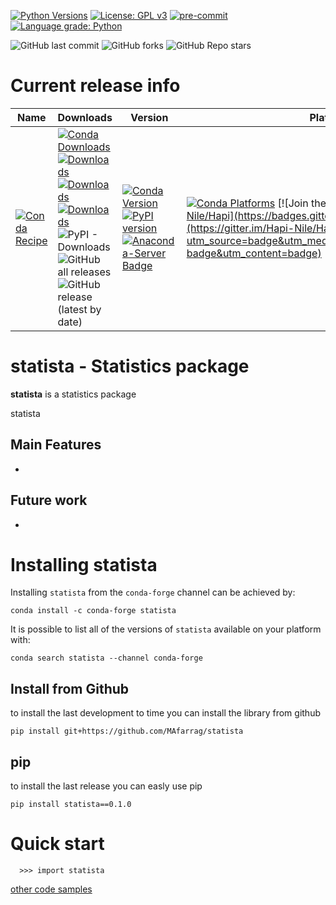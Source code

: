 [![Python Versions](https://img.shields.io/pypi/pyversions/statista.png)](https://img.shields.io/pypi/pyversions/statista)
[![License: GPL v3](https://img.shields.io/badge/License-GPLv3-blue.svg)](https://www.gnu.org/licenses/gpl-3.0)
[![pre-commit](https://img.shields.io/badge/pre--commit-enabled-brightgreen?logo=pre-commit&logoColor=white)](https://github.com/pre-commit/pre-commit)
[![Language grade: Python](https://img.shields.io/lgtm/grade/python/g/MAfarrag/Hapi.svg?logo=lgtm&logoWidth=18)](https://lgtm.com/projects/g/MAfarrag/Hapi/context:python)



![GitHub last commit](https://img.shields.io/github/last-commit/MAfarrag/statista)
![GitHub forks](https://img.shields.io/github/forks/MAfarrag/statista?style=social)
![GitHub Repo stars](https://img.shields.io/github/stars/MAfarrag/statista?style=social)


Current release info
====================

| Name | Downloads                                                                                                                                                                                                                                                                                                                                                                                                                                                                                                                                                                                                                                                                                                                   | Version | Platforms |
| --- |-----------------------------------------------------------------------------------------------------------------------------------------------------------------------------------------------------------------------------------------------------------------------------------------------------------------------------------------------------------------------------------------------------------------------------------------------------------------------------------------------------------------------------------------------------------------------------------------------------------------------------------------------------------------------------------------------------------------------------| --- | --- |
| [![Conda Recipe](https://img.shields.io/badge/recipe-statista-green.svg)](https://anaconda.org/conda-forge/statista) | [![Conda Downloads](https://img.shields.io/conda/dn/conda-forge/statista.svg)](https://anaconda.org/conda-forge/statista) [![Downloads](https://pepy.tech/badge/statista)](https://pepy.tech/project/statista) [![Downloads](https://pepy.tech/badge/statista/month)](https://pepy.tech/project/statista)  [![Downloads](https://pepy.tech/badge/statista/week)](https://pepy.tech/project/statista)  ![PyPI - Downloads](https://img.shields.io/pypi/dd/statista?color=blue&style=flat-square) ![GitHub all releases](https://img.shields.io/github/downloads/MAfarrag/statista/total) ![GitHub release (latest by date)](https://img.shields.io/github/downloads/MAfarrag/statista/0.1.0/total) | [![Conda Version](https://img.shields.io/conda/vn/conda-forge/statista.svg)](https://anaconda.org/conda-forge/statista) [![PyPI version](https://badge.fury.io/py/statista.svg)](https://badge.fury.io/py/statista) [![Anaconda-Server Badge](https://anaconda.org/conda-forge/statista/badges/version.svg)](https://anaconda.org/conda-forge/statista) | [![Conda Platforms](https://img.shields.io/conda/pn/conda-forge/statista.svg)](https://anaconda.org/conda-forge/statista) [![Join the chat at https://gitter.im/Hapi-Nile/Hapi](https://badges.gitter.im/Hapi-Nile/Hapi.svg)](https://gitter.im/Hapi-Nile/Hapi?utm_source=badge&utm_medium=badge&utm_campaign=pr-badge&utm_content=badge) |

statista - Statistics package
=====================================================================
**statista** is a statistics package

statista

Main Features
-------------
  - 


Future work
-------------
  - 



Installing statista
===============

Installing `statista` from the `conda-forge` channel can be achieved by:

```
conda install -c conda-forge statista
```

It is possible to list all of the versions of `statista` available on your platform with:

```
conda search statista --channel conda-forge
```

## Install from Github
to install the last development to time you can install the library from github
```
pip install git+https://github.com/MAfarrag/statista
```

## pip
to install the last release you can easly use pip
```
pip install statista==0.1.0
```

Quick start
===========

```
  >>> import statista
```

[other code samples](https://statista.readthedocs.io/en/latest/?badge=latest)
